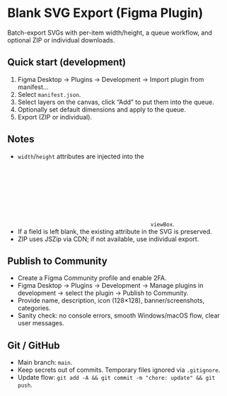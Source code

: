 # Blank SVG Export (Figma Plugin)

Batch-export SVGs with per-item width/height, a queue workflow, and optional ZIP or individual downloads.

## Quick start (development)
1. Figma Desktop → Plugins → Development → Import plugin from manifest…
2. Select `manifest.json`.
3. Select layers on the canvas, click “Add” to put them into the queue.
4. Optionally set default dimensions and apply to the queue.
5. Export (ZIP or individual).

## Notes
- `width`/`height` attributes are injected into the <svg> before download, keeping the original `viewBox`.
- If a field is left blank, the existing attribute in the SVG is preserved.
- ZIP uses JSZip via CDN; if not available, use individual export.

## Publish to Community
- Create a Figma Community profile and enable 2FA.
- Figma Desktop → Plugins → Development → Manage plugins in development → select the plugin → Publish to Community.
- Provide name, description, icon (128×128), banner/screenshots, categories.
- Sanity check: no console errors, smooth Windows/macOS flow, clear user messages.

## Git / GitHub
- Main branch: `main`.
- Keep secrets out of commits. Temporary files ignored via `.gitignore`.
- Update flow: `git add -A && git commit -m "chore: update" && git push`.
